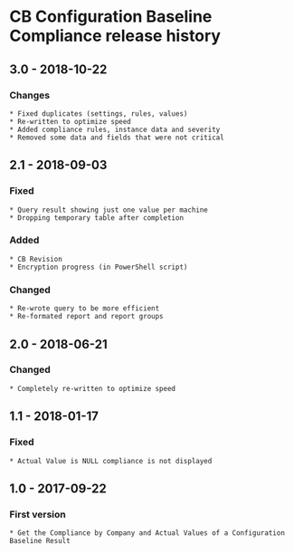 # CB Configuration Baseline Compliance release history

## 3.0 - 2018-10-22

### Changes

    * Fixed duplicates (settings, rules, values)
    * Re-written to optimize speed
    * Added compliance rules, instance data and severity
    * Removed some data and fields that were not critical

## 2.1 - 2018-09-03

### Fixed

    * Query result showing just one value per machine
    * Dropping temporary table after completion

### Added

    * CB Revision
    * Encryption progress (in PowerShell script)

### Changed

    * Re-wrote query to be more efficient
    * Re-formated report and report groups

## 2.0 - 2018-06-21

### Changed

    * Completely re-written to optimize speed

## 1.1 - 2018-01-17

### Fixed

    * Actual Value is NULL compliance is not displayed

## 1.0 - 2017-09-22

### First version

    * Get the Compliance by Company and Actual Values of a Configuration Baseline Result